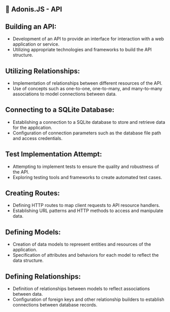 ## 🚀 Adonis.JS - API 

## Building an API:
- Development of an API to provide an interface for interaction with a web application or service.
- Utilizing appropriate technologies and frameworks to build the API structure.

## Utilizing Relationships:
- Implementation of relationships between different resources of the API.
- Use of concepts such as one-to-one, one-to-many, and many-to-many associations to model connections between data.

## Connecting to a SQLite Database:
- Establishing a connection to a SQLite database to store and retrieve data for the application.
- Configuration of connection parameters such as the database file path and access credentials.

## Test Implementation Attempt:
- Attempting to implement tests to ensure the quality and robustness of the API.
- Exploring testing tools and frameworks to create automated test cases.

## Creating Routes:
- Defining HTTP routes to map client requests to API resource handlers.
- Establishing URL patterns and HTTP methods to access and manipulate data.

## Defining Models:
- Creation of data models to represent entities and resources of the application.
- Specification of attributes and behaviors for each model to reflect the data structure.

## Defining Relationships:
- Definition of relationships between models to reflect associations between data.
- Configuration of foreign keys and other relationship builders to establish connections between database records.
